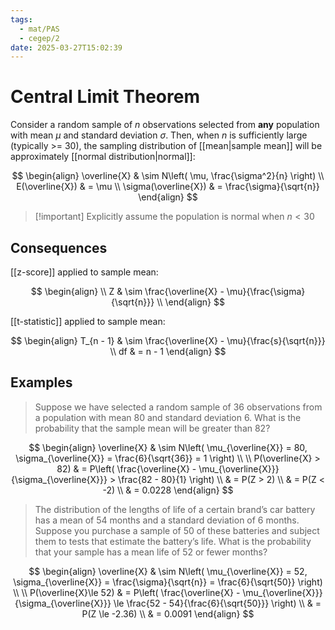 ```yaml
---
tags:
  - mat/PAS
  - cegep/2
date: 2025-03-27T15:02:39
---
```


# Central Limit Theorem

Consider a random sample of $n$ observations selected from **any** population with mean $\mu$ and standard deviation $\sigma$. Then, when $n$ is sufficiently large (typically >= 30), the sampling distribution of [[mean|sample mean]] will be approximately [[normal distribution|normal]]:

$$
\begin{align}
\overline{X} & \sim N\left( \mu, \frac{\sigma^2}{n} \right) \\
E(\overline{X}) & = \mu \\
\sigma(\overline{X}) & = \frac{\sigma}{\sqrt{n}}
\end{align}
$$

> [!important] Explicitly assume the population is normal when $n < 30$

## Consequences

[[z-score]] applied to sample mean:

$$
\begin{align} \\
Z & \sim \frac{\overline{X} - \mu}{\frac{\sigma}{\sqrt{n}}} \\
\end{align}
$$

[[t-statistic]] applied to sample mean:

$$
\begin{align}
T_{n - 1} & \sim \frac{\overline{X} - \mu}{\frac{s}{\sqrt{n}}} \\
df & = n - 1
\end{align}
$$

## Examples

> Suppose we have selected a random sample of 36 observations from a population with mean 80 and standard deviation 6. What is the probability that the sample mean will be greater than 82?

$$
\begin{align}
\overline{X} & \sim N\left( \mu_{\overline{X}} = 80, \sigma_{\overline{X}} = \frac{6}{\sqrt{36}} = 1 \right) \\
 \\
P(\overline{X} > 82) & = P\left( \frac{\overline{X} - \mu_{\overline{X}}}{\sigma_{\overline{X}}} > \frac{82 - 80}{1} \right) \\
 & = P(Z > 2) \\
 & = P(Z < -2) \\
 & = 0.0228
\end{align}
$$

> The distribution of the lengths of life of a certain brand’s car battery has a mean of 54 months and a standard deviation of 6 months. Suppose you purchase a sample of 50 of these batteries and subject them to tests that estimate the battery’s life. What is the probability that your sample has a mean life of 52 or fewer months?

$$
\begin{align}
\overline{X} & \sim N\left( \mu_{\overline{X}} = 52, \sigma_{\overline{X}} = \frac{\sigma}{\sqrt{n}} = \frac{6}{\sqrt{50}} \right) \\
 \\
P(\overline{X}\le 52) & = P\left( \frac{\overline{X} - \mu_{\overline{X}}}{\sigma_{\overline{X}}} \le \frac{52 - 54}{\frac{6}{\sqrt{50}}} \right) \\
 & = P(Z \le -2.36) \\
 & = 0.0091
\end{align}
$$